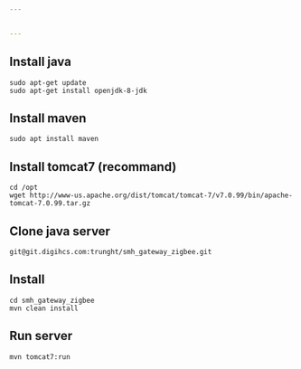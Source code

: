 ```yaml
---


---
```


<h2 id="install-java">Install java</h2>
<pre><code>sudo apt-get update
sudo apt-get install openjdk-8-jdk
</code></pre>
<h2 id="install-maven">Install maven</h2>
<pre><code>sudo apt install maven
</code></pre>
<h2 id="install-tomcat7-recommand">Install tomcat7 (recommand)</h2>
<pre><code>cd /opt
wget http://www-us.apache.org/dist/tomcat/tomcat-7/v7.0.99/bin/apache-tomcat-7.0.99.tar.gz
</code></pre>
<h2 id="clone-java-server">Clone java server</h2>
<pre><code>git@git.digihcs.com:trunght/smh_gateway_zigbee.git
</code></pre>
<h2 id="install">Install</h2>
<pre><code>cd smh_gateway_zigbee
mvn clean install
</code></pre>
<h2 id="run-server">Run server</h2>
<pre><code>mvn tomcat7:run
</code></pre>

